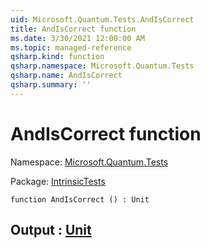 ```yaml
---
uid: Microsoft.Quantum.Tests.AndIsCorrect
title: AndIsCorrect function
ms.date: 3/30/2021 12:00:00 AM
ms.topic: managed-reference
qsharp.kind: function
qsharp.namespace: Microsoft.Quantum.Tests
qsharp.name: AndIsCorrect
qsharp.summary: ''
---
```


# AndIsCorrect function

Namespace: [Microsoft.Quantum.Tests](xref:Microsoft.Quantum.Tests)

Package: [IntrinsicTests](https://nuget.org/packages/IntrinsicTests)




```qsharp
function AndIsCorrect () : Unit
```


## Output : [Unit](xref:microsoft.quantum.lang-ref.unit)

